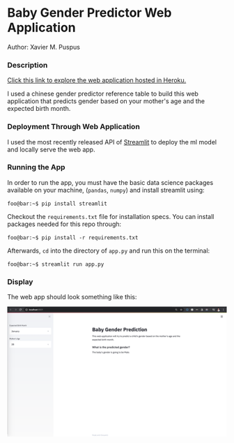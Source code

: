 # Baby Gender Predictor Web Application
Author: Xavier M. Puspus

### Description

[Click this link to explore the web application hosted in Heroku.](https://baby-gender-predictor.herokuapp.com/)  


I used a chinese gender predictor reference table to build this web application that predicts gender based on your mother's age and the expected birth month.


### Deployment Through Web Application

I used the most recently released API of [Streamlit](https://streamlit.io) to deploy the ml model and locally serve the web app.

### Running the App

In order to run the app, you must have the basic data science packages available on your machine, (`pandas`, `numpy`) and install streamlit using:  

```console
foo@bar:~$ pip install streamlit
```

Checkout the `requirements.txt` file for installation specs. You can install packages needed for this repo through:

```console
foo@bar:~$ pip install -r requirements.txt
```

Afterwards, `cd` into the directory of `app.py` and run this on the terminal:  

```console
foo@bar:~$ streamlit run app.py
```

### Display

The web app should look something like this:

![Sample image of the gender predictor web application.](gender_predictor_image.png)